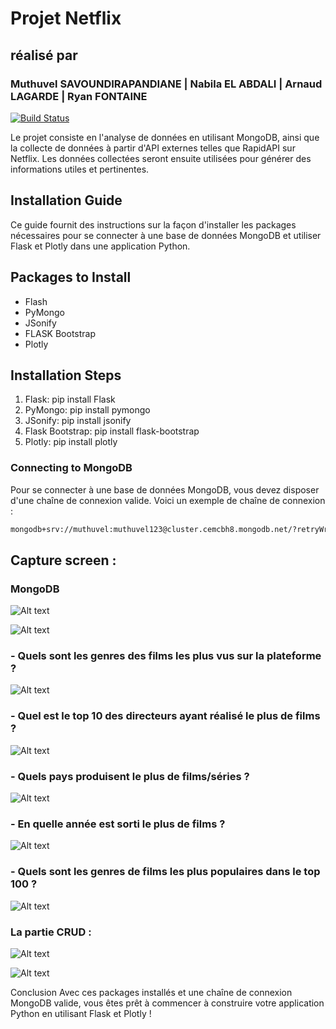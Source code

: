 # Projet Netflix 
## réalisé par
###  Muthuvel SAVOUNDIRAPANDIANE | Nabila EL ABDALI | Arnaud LAGARDE | Ryan FONTAINE

[![Build Status](https://travis-ci.org/joemccann/dillinger.svg?branch=master)](https://travis-ci.org/joemccann/dillinger)

Le projet consiste en l'analyse de données en utilisant MongoDB, ainsi que la collecte de données à partir d'API externes telles que RapidAPI sur Netflix. Les données collectées seront ensuite utilisées pour générer des informations utiles et pertinentes.


## Installation Guide

Ce guide fournit des instructions sur la façon d'installer les packages nécessaires pour se connecter à une base de données MongoDB et utiliser Flask et Plotly dans une application Python.

## Packages to Install
- Flash
- PyMongo
- JSonify
- FLASK Bootstrap
- Plotly

## Installation Steps
1. Flask: pip install Flask
2. PyMongo: pip install pymongo
3. JSonify: pip install jsonify
4. Flask Bootstrap: pip install flask-bootstrap
5. Plotly: pip install plotly

### Connecting to MongoDB
Pour se connecter à une base de données MongoDB, vous devez disposer d'une chaîne de connexion valide. Voici un exemple de chaîne de connexion :
```sh
mongodb+srv://muthuvel:muthuvel123@cluster.cemcbh8.mongodb.net/?retryWrites=true&w=majority
```

## Capture screen : 

### MongoDB 

![Alt text](/image/mongoDB.png "Optional title")


![Alt text](/image/mongoDB_1.png "Optional title")


### - Quels sont les genres des films les plus vus sur la plateforme ?

![Alt text](/image/data1.png "Optional title")

### - Quel est le top 10 des directeurs ayant réalisé le plus de films ?

![Alt text](/image/data2.png "Optional title")

### - Quels pays produisent le plus de films/séries ?

![Alt text](/image/data3.png "Optional title")

### - En quelle année est sorti le plus de films ?

![Alt text](/image/data4.png "Optional title")

### - Quels sont les genres de films les plus populaires dans le top 100 ?

![Alt text](/image/data5.png "Optional title")

### La partie CRUD : 

![Alt text](/image/crud.png "Optional title")

![Alt text](/image/crud_1.png "Optional title")












Conclusion
Avec ces packages installés et une chaîne de connexion MongoDB valide, vous êtes prêt à commencer à construire votre application Python en utilisant Flask et Plotly !

